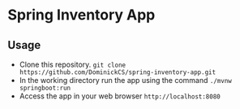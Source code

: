 # Spring Inventory App

## Usage

- Clone this repository. `git clone https://github.com/DominickCS/spring-inventory-app.git`
- In the working directory run the app using the command `./mvnw springboot:run`
- Access the app in your web browser `http://localhost:8080`
